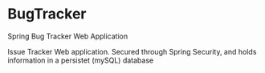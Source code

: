 # BugTracker
Spring Bug Tracker Web Application

Issue Tracker Web application. Secured through Spring Security, and holds information in a persistet (mySQL) database
